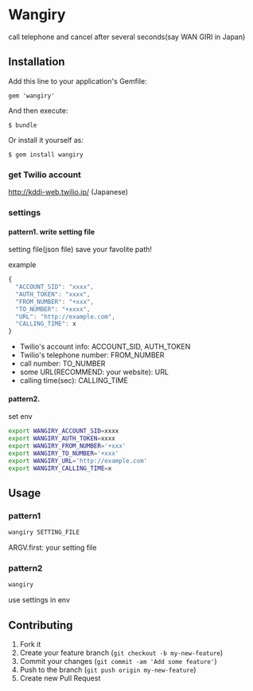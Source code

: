 # Wangiry

call telephone and cancel after several seconds(say WAN GIRI in Japan)

## Installation

Add this line to your application's Gemfile:

    gem 'wangiry'

And then execute:

    $ bundle

Or install it yourself as:

    $ gem install wangiry

### get Twilio account

http://kddi-web.twilio.jp/ (Japanese)

### settings

#### pattern1. write setting file

setting file(json file) save your favolite path!

example
````js
{
  "ACCOUNT_SID": "xxxx",
  "AUTH_TOKEN": "xxxx",
  "FROM_NUMBER": "+xxx",
  "TO_NUMBER": "+xxxx",
  "URL": "http://example.com",
  "CALLING_TIME": x
}
````

- Twilio's account info: ACCOUNT_SID, AUTH_TOKEN
- Twilio's telephone number: FROM_NUMBER
- call number: TO_NUMBER
- some URL(RECOMMEND: your website): URL
- calling time(sec): CALLING_TIME

#### pattern2. 

set env

````sh
export WANGIRY_ACCOUNT_SID=xxxx
export WANGIRY_AUTH_TOKEN=xxxx
export WANGIRY_FROM_NUMBER='+xxx'
export WANGIRY_TO_NUMBER='+xxx'
export WANGIRY_URL='http://example.com'
export WANGIRY_CALLING_TIME=x
````

## Usage

### pattern1
````sh
wangiry SETTING_FILE
````

ARGV.first: your setting file

### pattern2

````sh
wangiry
````
use settings in env

## Contributing

1. Fork it
2. Create your feature branch (`git checkout -b my-new-feature`)
3. Commit your changes (`git commit -am 'Add some feature'`)
4. Push to the branch (`git push origin my-new-feature`)
5. Create new Pull Request
